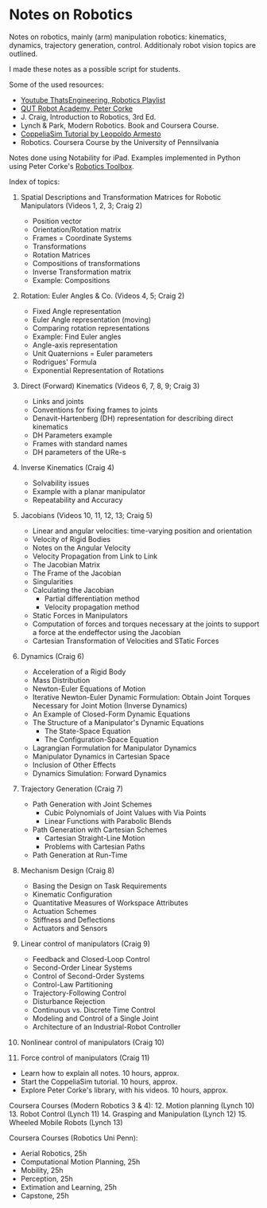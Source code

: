 # Notes on Robotics

Notes on robotics, mainly (arm) manipulation robotics: kinematics, dynamics, trajectory generation, control. Additionaly robot vision topics are outlined.

I made these notes as a possible script for students.

Some of the used resources:

- [Youtube ThatsEngineering, Robotics Playlist](https://www.youtube.com/playlist?list=PLZaGkBteQK3HQFSWDM7-yRQWTd86DeDIY)
- [QUT Robot Academy, Peter Corke](https://robotacademy.net.au/)
- J. Craig, Introduction to Robotics, 3rd Ed.
- Lynch & Park, Modern Robotics. Book and Coursera Course.
- [CoppeliaSim Tutorial by Leopoldo Armesto](https://www.youtube.com/playlist?list=PLjzuoBhdtaXOYfcZOPS98uDTf4aAoDSRR)
- Robotics. Coursera Course by the University of Pennsilvania

Notes done using Notability for iPad.
Examples implemented in Python using Peter Corke's [Robotics Toolbox](https://github.com/petercorke/robotics-toolbox-python).

Index of topics:

1. Spatial Descriptions and Transformation Matrices for Robotic Manipulators (Videos 1, 2, 3; Craig 2)
    - Position vector
    - Orientation/Rotation matrix
    - Frames = Coordinate Systems
    - Transformations
    - Rotation Matrices
    - Compositions of transformations
    - Inverse Transformation matrix
    - Example: Compositions
    
2. Rotation: Euler Angles & Co. (Videos 4, 5; Craig 2)
    - Fixed Angle representation
    - Euler Angle representation (moving)
    - Comparing rotation representations
    - Example: Find Euler angles
    - Angle-axis representation
    - Unit Quaternions = Euler parameters
    - Rodrigues' Formula
    - Exponential Representation of Rotations

3. Direct (Forward) Kinematics (Videos 6, 7, 8, 9; Craig 3)
    - Links and joints
    - Conventions for fixing frames to joints
    - Denavit-Hartenberg (DH) representation for describing direct kinematics
    - DH Parameters example
    - Frames with standard names
    - DH parameters of the URe-s

4. Inverse Kinematics (Craig 4)
    - Solvability issues
    - Example with a planar manipulator
    - Repeatability and Accuracy

5. Jacobians (Videos 10, 11, 12, 13; Craig 5)
    - Linear and angular velocities: time-varying position and orientation
    - Velocity of Rigid Bodies
    - Notes on the Angular Velocity
    - Velocity Propagation from Link to Link
    - The Jacobian Matrix
    - The Frame of the Jacobian
    - Singularities
    - Calculating the Jacobian
        - Partial differentiation method
        - Velocity propagation method
    - Static Forces in Manipulators
    - Computation of forces and torques necessary at the joints to support a force at the endeffector using the Jacobian
    - Cartesian Transformation of Velocities and STatic Forces

6. Dynamics (Craig 6)
    - Acceleration of a Rigid Body
    - Mass Distribution
    - Newton-Euler Equations of Motion
    - Iterative Newton-Euler Dynamic Formulation: Obtain Joint Torques Necessary for Joint Motion (Inverse Dynamics)
    - An Example of Closed-Form Dynamic Equations
    - The Structure of a Manipulator's Dynamic Equations
        - The State-Space Equation
        - The Configuration-Space Equation
    - Lagrangian Formulation for Manipulator Dynamics
    - Manipulator Dynamics in Cartesian Space
    - Inclusion of Other Effects
    - Dynamics Simulation: Forward Dynamics

7. Trajectory Generation (Craig 7)
    - Path Generation with Joint Schemes
        - Cubic Polynomials of Joint Values with Via Points
        - Linear Functions with Parabolic Blends
    - Path Generation with Cartesian Schemes
        - Cartesian Straight-Line Motion
        - Problems with Cartesian Paths
    - Path Generation at Run-Time

8. Mechanism Design (Craig 8)
    - Basing the Design on Task Requirements
    - Kinematic Configuration
    - Quantitative Measures of Workspace Attributes
    - Actuation Schemes
    - Stiffness and Deflections
    - Actuators and Sensors

9. Linear control of manipulators (Craig 9)
    - Feedback and Closed-Loop Control
    - Second-Order Linear Systems
    - Control of Second-Order Systems
    - Control-Law Partitioning
    - Trajectory-Following Control
    - Disturbance Rejection
    - Continuous vs. Discrete Time Control
    - Modeling and Control of a Single Joint
    - Architecture of an Industrial-Robot Controller

10. Nonlinear control of manipulators (Craig 10)
11. Force control of manipulators (Craig 11)

- Learn how to explain all notes.
10 hours, approx.
- Start the CoppeliaSim tutorial.
10 hours, approx.
- Explore Peter Corke's library, with his videos.
10 hours, approx.

Coursera Courses (Modern Robotics 3 & 4):
12. Motion planning (Lynch 10)
13. Robot Control (Lynch 11)
14. Grasping and Manipulation (Lynch 12)
15. Wheeled Mobile Robots (Lynch 13)

Coursera Courses (Robotics Uni Penn):
- Aerial Robotics, 25h
- Computational Motion Planning, 25h
- Mobility, 25h
- Perception, 25h
- Extimation and Learning, 25h
- Capstone, 25h